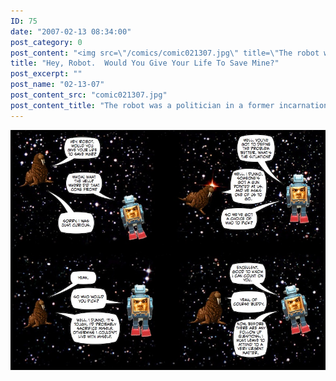 ```yaml
---
ID: 75
date: "2007-02-13 08:34:00"
post_category: 0
post_content: "<img src=\"/comics/comic021307.jpg\" title=\"The robot was a politician in a former incarnation\"/>"
title: "Hey, Robot.  Would You Give Your Life To Save Mine?"
post_excerpt: ""
post_name: "02-13-07"
post_content_src: "comic021307.jpg"
post_content_title: "The robot was a politician in a former incarnation"
---
```



[![The robot was a politician in a former incarnation](/comics-hi-res/comic021307.jpg)](/comics-hi-res/comic021307.jpg "The robot was a politician in a former incarnation")
